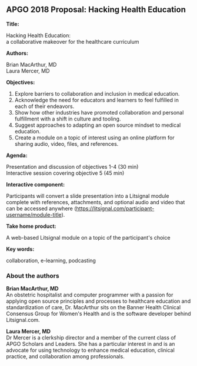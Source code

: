 ## APGO 2018 Proposal: Hacking Health Education

**Title:**

Hacking Health Education:  
a collaborative makeover for the healthcare curriculum 

**Authors:**

Brian MacArthur, MD  
Laura Mercer, MD

**Objectives:**
1) Explore barriers to collaboration and inclusion in medical education.
2) Acknowledge the need for educators and learners to feel fulfilled in each of their endeavors.
3) Show how other industries have promoted collaboration and personal fulfillment with a shift in culture and tooling. 
4) Suggest approaches to adapting an open source mindset to medical education. 
5) Create a module on a topic of interest using an online platform for sharing audio, video, files, and references. 

**Agenda:**

Presentation and discussion of objectives 1-4 (30 min)  
Interactive session covering objective 5 (45 min)

**Interactive component:**

Participants will convert a slide presentation into a Litsignal module complete with references, attachments, and optional audio and video that can be accessed anywhere (https://litsignal.com/participant-username/module-title).

**Take home product:**

A web-based Litsignal module on a topic of the participant's choice

**Key words:**

collaboration, e-learning, podcasting 

### About the authors

**Brian MacArthur, MD**  
An obstetric hospitalist and computer programmer with a passion for applying open source principles and processes to healthcare education and standardization of care, Dr. MacArthur sits on the Banner Health Clinical Consensus Group for Women's Health and is the software developer behind Litsignal.com.

**Laura Mercer, MD**  
Dr Mercer is a clerkship director and a member of the current class of APGO Scholars and Leaders.  She has a particular interest in and is an advocate for using technology to enhance medical education, clinical practice, and collaboration among professionals.
